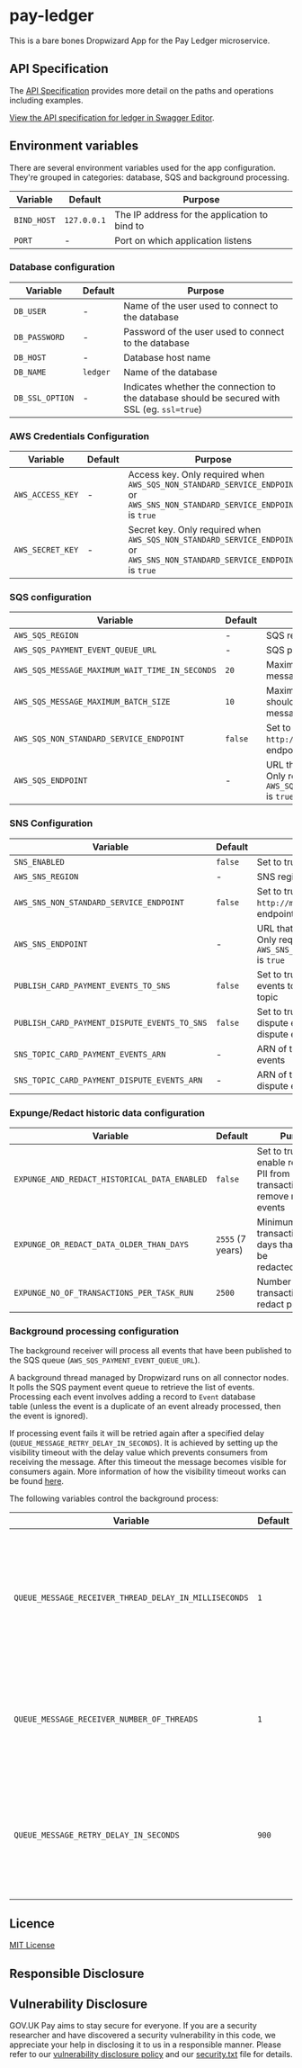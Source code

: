 # pay-ledger

This is a bare bones Dropwizard App for the Pay Ledger microservice.

## API Specification

The [API Specification](/openapi/ledger_spec.yaml) provides more detail on the paths and operations including examples.

[View the API specification for ledger in Swagger Editor](https://editor.swagger.io/?url=https://raw.githubusercontent.com/alphagov/pay-ledger/master/openapi/ledger_spec.yaml).

## Environment variables

There are several environment variables used for the app configuration. They're grouped in categories: database, SQS
and background processing.

| Variable | Default | Purpose                           |
|----------|---------|-----------------------------------|
| `BIND_HOST` | `127.0.0.1` | The IP address for the application to bind to |
| `PORT`   | -       | Port on which application listens |

### Database configuration

| Variable        | Default  | Purpose                                                                                      |
|-----------------|----------|----------------------------------------------------------------------------------------------|
| `DB_USER`       | -        | Name of the user used to connect to the database                                             |
| `DB_PASSWORD`   | -        | Password of the user used to connect to the database                                         |
| `DB_HOST`       | -        | Database host name                                                                           |
| `DB_NAME`       | `ledger` | Name of the database                                                                         |
| `DB_SSL_OPTION` | -        | Indicates whether the connection to the database should be secured with SSL (eg. `ssl=true`) |

### AWS Credentials Configuration

| Variable                                       | Default | Purpose                                                                                                                     |
|------------------------------------------------|---------|-----------------------------------------------------------------------------------------------------------------------------|
| `AWS_ACCESS_KEY`                               | -       | Access key. Only required when `AWS_SQS_NON_STANDARD_SERVICE_ENDPOINT` or `AWS_SNS_NON_STANDARD_SERVICE_ENDPOINT` is `true` |
| `AWS_SECRET_KEY`                               | -       | Secret key. Only required when `AWS_SQS_NON_STANDARD_SERVICE_ENDPOINT` or `AWS_SNS_NON_STANDARD_SERVICE_ENDPOINT` is `true` |

### SQS configuration

| Variable                                       | Default | Purpose                                                                                                    |
|------------------------------------------------|---------|------------------------------------------------------------------------------------------------------------|
| `AWS_SQS_REGION`                               | -       | SQS region                                                                                                 |
| `AWS_SQS_PAYMENT_EVENT_QUEUE_URL`              | -       | SQS payment event queue URL                                                                                |
| `AWS_SQS_MESSAGE_MAXIMUM_WAIT_TIME_IN_SECONDS` | `20`    | Maximum wait time for long poll message requests to queue                                                  |
| `AWS_SQS_MESSAGE_MAXIMUM_BATCH_SIZE`           | `10`    | Maximum number of messages that should be received in an individual message batch                          |
| `AWS_SQS_NON_STANDARD_SERVICE_ENDPOINT`        | `false` | Set to true to use a non standard (eg: `http://my-own-sqs-endpoint`) SQS endpoint                          |
| `AWS_SQS_ENDPOINT`                             | -       | URL that is the API endpoint for SQS. Only required when `AWS_SQS_NON_STANDARD_SERVICE_ENDPOINT` is `true` |

### SNS Configuration

| Variable                                       | Default | Purpose                                                                                                    |
|------------------------------------------------|---------|------------------------------------------------------------------------------------------------------------|
| `SNS_ENABLED`                                  | `false` | Set to true to send events to SNS                                                                          |
| `AWS_SNS_REGION`                               | -       | SNS region                                                                                                 |
| `AWS_SNS_NON_STANDARD_SERVICE_ENDPOINT`        | `false` | Set to true to use a non standard (eg: `http://my-own-sns-endpoint`) SNS endpoint                          |
| `AWS_SNS_ENDPOINT`                             | -       | URL that is the API endpoint for SNS. Only required when `AWS_SNS_NON_STANDARD_SERVICE_ENDPOINT` is `true` |
| `PUBLISH_CARD_PAYMENT_EVENTS_TO_SNS`           | `false` | Set to true to publish card payment events to the card payment events SNS topic                            |
| `PUBLISH_CARD_PAYMENT_DISPUTE_EVENTS_TO_SNS`   | `false` | Set to true to publish card payment dispute events to the card payment dispute events SNS topic            |
| `SNS_TOPIC_CARD_PAYMENT_EVENTS_ARN`            | -       | ARN of the SNS topic for card payment events                                                               |
| `SNS_TOPIC_CARD_PAYMENT_DISPUTE_EVENTS_ARN`    | -       | ARN of the SNS topic for card payment dispute events                                                       |

### Expunge/Redact historic data configuration

| Variable                                     | Default          | Purpose                                                                         |
|----------------------------------------------|------------------|---------------------------------------------------------------------------------|
| `EXPUNGE_AND_REDACT_HISTORICAL_DATA_ENABLED` | `false`          | Set to true to enable redacting PII from transactions and remove related events |
| `EXPUNGE_OR_REDACT_DATA_OLDER_THAN_DAYS`     | `2555` (7 years) | Minimum age of transactions in days that need to be redacted/expunged           |
| `EXPUNGE_NO_OF_TRANSACTIONS_PER_TASK_RUN`    | `2500`           | Number of transactions to redact per task run                                   |


### Background processing configuration

The background receiver will process all events that have been published to the SQS
queue&nbsp;(`AWS_SQS_PAYMENT_EVENT_QUEUE_URL`).

A background thread managed by Dropwizard runs on all connector nodes. It polls the SQS payment event queue to retrieve
the list of events.
Processing each event involves adding a record to `Event` database table&nbsp;(unless the event is a duplicate of an event
already processed, then the event is ignored).

If processing event fails it will be retried again after a specified delay (`QUEUE_MESSAGE_RETRY_DELAY_IN_SECONDS`).
It is achieved by setting up the visibility timeout with the delay value which prevents consumers from receiving the message.
After this timeout the message becomes visible for consumers again.
More information of how the visibility timeout works can be found [here](https://docs.aws.amazon.com/AWSSimpleQueueService/latest/SQSDeveloperGuide/sqs-visibility-timeout.html).

The following variables control the background process:

| Variable                                              | Default | Purpose                                                                                 |
|-------------------------------------------------------|---------|-----------------------------------------------------------------------------------------|
| `QUEUE_MESSAGE_RECEIVER_THREAD_DELAY_IN_MILLISECONDS` | `1`     | Duration in seconds that the queue message receiver should wait between running threads |
| `QUEUE_MESSAGE_RECEIVER_NUMBER_OF_THREADS`            | `1`     | The number of polling threads started by the queue message scheduler                    |
| `QUEUE_MESSAGE_RETRY_DELAY_IN_SECONDS`                | `900`   | The duration in seconds that a message should be deferred before it should be retried   |

## Licence

[MIT License](LICENSE)

## Responsible Disclosure

## Vulnerability Disclosure

GOV.UK Pay aims to stay secure for everyone. If you are a security researcher and have discovered a security vulnerability in this code, we appreciate your help in disclosing it to us in a responsible manner. Please refer to our [vulnerability disclosure policy](https://www.gov.uk/help/report-vulnerability) and our [security.txt](https://vdp.cabinetoffice.gov.uk/.well-known/security.txt) file for details.

